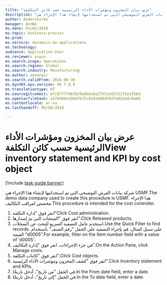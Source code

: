 ```yaml
--- 
title: "عرض بيان المخزون ومؤشرات الأداء الرئيسية حسب كائن التكلفة"
description: "شركة بيانات العرض التوضيحي التي تم استخدامها لإنشاء هذا الإجراء هي USMF."
author: AndersGirke
manager: AnnBe
ms.date: 03/02/2016
ms.topic: business-process
ms.prod: 
ms.service: dynamics-ax-applications
ms.technology: 
audience: Application User
ms.reviewer: yuyus
ms.search.scope: Operations
ms.search.region: Global
ms.search.industry: Manufacturing
ms.author: aevengir
ms.search.validFrom: 2016-06-30
ms.dyn365.ops.version: AX 7.0.0
ms.translationtype: HT
ms.sourcegitcommit: efcb77ff883b29a4bbaba27551e02311742afbbd
ms.openlocfilehash: a376900e29947b75c6281406df0d7e02bddc9a09
ms.contentlocale: ar-sa
ms.lasthandoff: 05/08/2018

---
```

# <a name="view-inventory-statement-and-kpi-by-cost-object"></a><span data-ttu-id="b5aa3-103">عرض بيان المخزون ومؤشرات الأداء الرئيسية حسب كائن التكلفة</span><span class="sxs-lookup"><span data-stu-id="b5aa3-103">View inventory statement and KPI by cost object</span></span>

[!include [task guide banner](../../includes/task-guide-banner.md)]

<span data-ttu-id="b5aa3-104">شركة بيانات العرض التوضيحي التي تم استخدامها لإنشاء هذا الإجراء هي USMF.</span><span class="sxs-lookup"><span data-stu-id="b5aa3-104">The demo data company used to create this procedure is USMF.</span></span> <span data-ttu-id="b5aa3-105">هذا الإجراء مخصص لمراقب التكاليف‬.</span><span class="sxs-lookup"><span data-stu-id="b5aa3-105">This procedure is intended for the cost controller.</span></span>

1. <span data-ttu-id="b5aa3-106">انقر فوق "إدارة التكلفة"</span><span class="sxs-lookup"><span data-stu-id="b5aa3-106">Click Cost administration.</span></span>
2. <span data-ttu-id="b5aa3-107">انقر فوق "المنتجات التي تم إصدارها".</span><span class="sxs-lookup"><span data-stu-id="b5aa3-107">Click Released products.</span></span>
3. <span data-ttu-id="b5aa3-108">استخدم عامل التصفية السريع للبحث عن السجلات.</span><span class="sxs-lookup"><span data-stu-id="b5aa3-108">Use the Quick Filter to find records.</span></span> <span data-ttu-id="b5aa3-109">على سبيل المثال، قم بإجراء التصفية على الحقل "رقم الصنف" باستخدام القيمة "d0005".</span><span class="sxs-lookup"><span data-stu-id="b5aa3-109">For example, filter on the Item number field with a value of 'd0005'.</span></span>
4. <span data-ttu-id="b5aa3-110">في جزء الإجراءات، انقر فوق "إدارة التكاليف‬".</span><span class="sxs-lookup"><span data-stu-id="b5aa3-110">On the Action Pane, click Manage costs.</span></span>
5. <span data-ttu-id="b5aa3-111">انقر فوق "كائنات التكلفة".</span><span class="sxs-lookup"><span data-stu-id="b5aa3-111">Click Cost objects.</span></span>
6. <span data-ttu-id="b5aa3-112">انقر فوق "كشف المخزون ومؤشرات الأداء الرئيسية".</span><span class="sxs-lookup"><span data-stu-id="b5aa3-112">Click Inventory statement and KPIs.</span></span>
7. <span data-ttu-id="b5aa3-113">في الحقل "من تاريخ"، أدخل تاريخًا.</span><span class="sxs-lookup"><span data-stu-id="b5aa3-113">In the From date field, enter a date.</span></span>
8. <span data-ttu-id="b5aa3-114">في الحقل "إلى تاريخ"، أدخل تاريخًا.</span><span class="sxs-lookup"><span data-stu-id="b5aa3-114">In the To date field, enter a date.</span></span>


